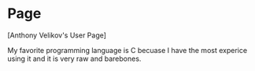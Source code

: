 # Page

[Anthony Velikov's User Page]

My favorite programming language is C becuase I have the most experice using it and it is very raw and barebones.
